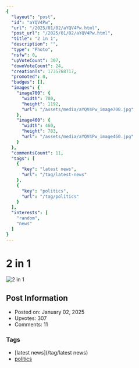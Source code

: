 ```yaml
---
{
  "layout": "post",
  "id": "aYQV4Pw",
  "url": "/2025/01/02/aYQV4Pw.html",
  "post_url": "/2025/01/02/aYQV4Pw.html",
  "title": "2 in 1",
  "description": "",
  "type": "Photo",
  "nsfw": 0,
  "upVoteCount": 307,
  "downVoteCount": 24,
  "creationTs": 1735768717,
  "promoted": 0,
  "badges": [],
  "images": {
    "image700": {
      "width": 700,
      "height": 1192,
      "url": "/assets/media/aYQV4Pw_image700.jpg"
    },
    "image460": {
      "width": 460,
      "height": 783,
      "url": "/assets/media/aYQV4Pw_image460.jpg"
    }
  },
  "commentsCount": 11,
  "tags": [
    {
      "key": "latest news",
      "url": "/tag/latest-news"
    },
    {
      "key": "politics",
      "url": "/tag/politics"
    }
  ],
  "interests": [
    "random",
    "news"
  ]
}
---
```


# 2 in 1

![2 in 1](/assets/media/aYQV4Pw_image700.jpg)

## Post Information

- Posted on: January 02, 2025
- Upvotes: 307
- Comments: 11

### Tags

- [latest news](/tag/latest news)
- [politics](/tag/politics)
